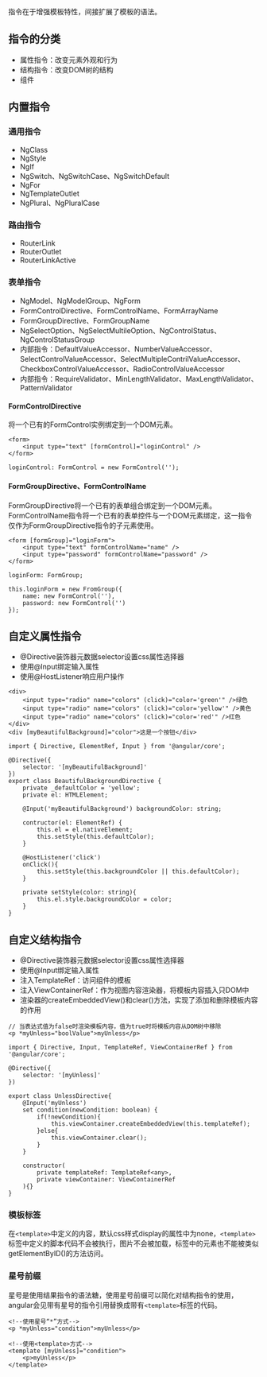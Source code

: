指令在于增强模板特性，间接扩展了模板的语法。

## 指令的分类
* 属性指令：改变元素外观和行为
* 结构指令：改变DOM树的结构
* 组件

## 内置指令
### 通用指令
* NgClass
* NgStyle
* NgIf
* NgSwitch、NgSwitchCase、NgSwitchDefault
* NgFor
* NgTemplateOutlet
* NgPlural、NgPluralCase
### 路由指令
* RouterLink
* RouterOutlet
* RouterLinkActive
### 表单指令
* NgModel、NgModelGroup、NgForm
* FormControlDirective、FormControlName、FormArrayName
* FormGroupDirective、FormGroupName
* NgSelectOption、NgSelectMultileOption、NgControlStatus、NgControlStatusGroup
* 内部指令：DefaultValueAccessor、NumberValueAccessor、SelectControlValueAccessor、SelectMultipleContrilValueAccessor、CheckboxControlValueAccessor、RadioControlValueAccessor
* 内部指令：RequireValidator、MinLengthValidator、MaxLengthValidator、PatternValidator

#### FormControlDirective
将一个已有的FormControl实例绑定到一个DOM元素。
```
<form>
    <input type="text" [formControl]="loginControl" />
</form>

loginControl: FormControl = new FormControl('');
```

#### FormGroupDirective、FormControlName
FormGroupDirective将一个已有的表单组合绑定到一个DOM元素。FormControlName指令将一个已有的表单控件与一个DOM元素绑定，这一指令仅作为FormGroupDirective指令的子元素使用。
```
<form [formGroup]="loginForm">
    <input type="text" formControlName="name" />
    <input type="password" formControlName="password" />
</form>

loginForm: FormGroup;

this.loginForm = new FromGroup({
    name: new FormControl(''),
    password: new FormControl('')
});
```

## 自定义属性指令
* @Directive装饰器元数据selector设置css属性选择器
* 使用@Input绑定输入属性
* 使用@HostListener响应用户操作
```
<div>
    <input type="radio" name="colors" (click)="color='green'" />绿色
    <input type="radio" name="colors" (click)="color='yellow'" />黄色
    <input type="radio" name="colors" (click)="color='red'" />红色
</div>
<div [myBeautifulBackground]="color">这是一个按钮</div>

import { Directive, ElementRef, Input } from '@angular/core';

@Directive({
    selector: '[myBeautifulBackground]'
})
export class BeautifulBackgroundDirective {
    private _defaultColor = 'yellow';
    private el: HTMLElement;

    @Input('myBeautifulBackground') backgroundColor: string;

    contructor(el: ElementRef) {
        this.el = el.nativeElement;
        this.setStyle(this.defaultColor);
    }

    @HostListener('click')
    onClick(){
        this.setStyle(this.backgroundColor || this.defaultColor);
    }

    private setStyle(color: string){
        this.el.style.backgroundColor = color;
    }
}
```

## 自定义结构指令
* @Directive装饰器元数据selector设置css属性选择器
* 使用@Input绑定输入属性
* 注入TemplateRef：访问组件的模板
* 注入ViewContainerRef：作为视图内容渲染器，将模板内容插入只DOM中
* 渲染器的createEmbeddedView()和clear()方法，实现了添加和删除模板内容的作用
```
// 当表达式值为false时渲染模板内容，值为true时将模板内容从DOM树中移除
<p *myUnless="boolValue">myUnless</p>

import { Directive, Input, TemplateRef, ViewContainerRef } from '@angular/core';

@Directive({
    selector: '[myUnless]'
})

export class UnlessDirective{
    @Input('myUnless')
    set condition(newCondition: boolean) {
        if(!newCondition){
            this.viewContainer.createEmbeddedView(this.templateRef);
        }else{
            this.viewContainer.clear();
        }
    }

    constructor(
        private templateRef: TemplateRef<any>,
        private viewContainer: ViewContainerRef
    ){}
}
```

### 模板标签
在`<template>`中定义的内容，默认css样式display的属性中为none，`<template>`标签中定义的脚本代码不会被执行，图片不会被加载，标签中的元素也不能被类似getElementByID()的方法访问。

### 星号前缀
星号是使用结果指令的语法糖，使用星号前缀可以简化对结构指令的使用，angular会见带有星号的指令引用替换成带有`<template>`标签的代码。
```
<!--使用星号“*”方式-->
<p *myUnless="condition">myUnless</p>

<!--使用<template>方式-->
<template [myUnless]="condition">
    <p>myUnless</p>
</template>
```
